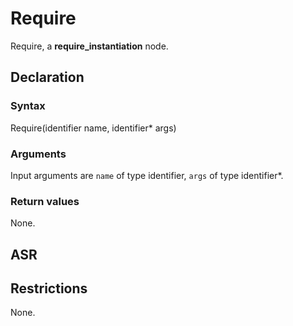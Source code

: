 <!-- This is an automatically generated file. Do not edit it manually. -->

# Require

Require, a **require_instantiation** node.

## Declaration

### Syntax

Require(identifier name, identifier* args)

### Arguments
Input arguments are `name` of type identifier, `args` of type identifier*.

### Return values

None.

## ASR

<!-- Generate ASR using pickle. -->

## Restrictions

<!-- Generated from asr_verify.cpp. -->
None.